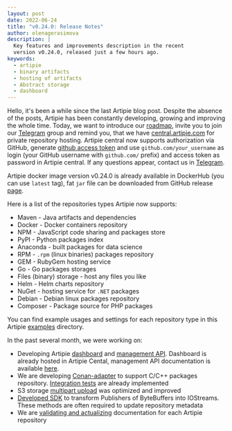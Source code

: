 ```yaml
---
layout: post
date: 2022-06-24
title: "v0.24.0: Release Notes"
author: olenagerasimova
description: |
  Key features and improvements description in the recent
  version v0.24.0, released just a few hours ago.
keywords:
  - artipie
  - binary artifacts
  - hosting of artifacts
  - Abstract storage
  - dashboard
---
```


Hello, it's been a while since the last Artipie blog post. Despite the absence of the posts, 
Artipie has been constantly developing, growing and improving the whole time. 
Today, we want to introduce our [roadmap](https://github.com/orgs/artipie/projects/3), invite you to
join our [Telegram](https://t.me/artipie) group and remind you, that we have 
[central.artipie.com](https://central.artipie.com/) for private repository hosting. Artipie central now
supports authorization via GitHub, generate [github access token](https://github.com/settings/tokens) and 
use `github.com/your_username` as login (your GitHub username with `github.com/` prefix) and
access token as password in Artipie central. If any questions appear, contact us in 
[Telegram](https://t.me/artipie).

Artipie docker image version v0.24.0 is already available in DockerHub (you can use `latest` tag), 
fat `jar` file can be downloaded from GitHub release 
[page](https://github.com/artipie/artipie/releases/tag/v0.24.0).

Here is a list of the repositories types Artipie now supports:
- Maven - Java artifacts and dependencies
- Docker - Docker containers repository
- NPM - JavaScript code sharing and packages store
- PyPI - Python packages index
- Anaconda - built packages for data science
- RPM - `.rpm` (linux binaries) packages repository
- GEM - RubyGem hosting service
- Go - Go packages storages
- Files (binary) storage - host any files you like
- Helm - Helm charts repository
- NuGet - hosting service for `.NET` packages
- Debian - Debian linux packages repository
- Composer - Package source for PHP packages

You can find example usages and settings for each repository type in this Artipie
[examples](https://github.com/artipie/artipie/tree/master/examples) directory.

In the past several month, we were working on:

- Developing Artipie [dashboard](https://github.com/artipie/front/issues/6) and [management API](https://github.com/artipie/front/issues/5). 
Dashboard is already hosted in Artipie Cental, management API documentation is available [here](https://github.com/artipie/front#public-api).
- We are developing [Conan-adapter](https://github.com/artipie/conan-adapter) to support C/C++ packages repository. 
[Integration tests](https://github.com/artipie/conan-adapter/issues/31) are already implemented
- S3 storage [multipart upload](https://github.com/artipie/asto/issues/421) was optimized and improved 
- [Developed SDK](https://github.com/artipie/asto/issues/432) to transform Publishers of ByteBuffers into IOStreams. 
These methods are often required to update repository metadata
- We are [validating and actualizing](https://github.com/artipie/artipie/issues/1031) documentation for each Artipie repository 
